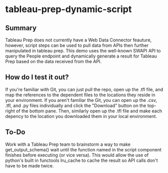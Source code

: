 # tableau-prep-dynamic-script

## Summary
Tableau Prep does not currently have a Web Data Connector feauture, however, script steps can be used to pull data from APIs then further manipulated in tableau prep. This demo uses the well-known SWAPI API to query the People endpoint and dynamically generate a result for Tableau Prep based on the data received from the API.

## How do I test it out?
If you're familiar with Git, you can just pull the repo, open up the .tfl file, and map the references to the dependent files to the locations they reside in your environment. If you aren't familiar the Git, you can open up the .csv, .tfl, and .py files individually and click the "Download" button on the top-right of the bottom pane. Then, similarly open up the .tfl file and make each depency to the location you downloaded them in your local environment.

## To-Do
Work with a Tableau Prep team to brainstorm a way to make get_output_schema() wait until the function named in the script component finishes before executing (or vice versa). This would allow the use of python's built in functools lru_cache to cache the result so API calls don't have to be made twice.
